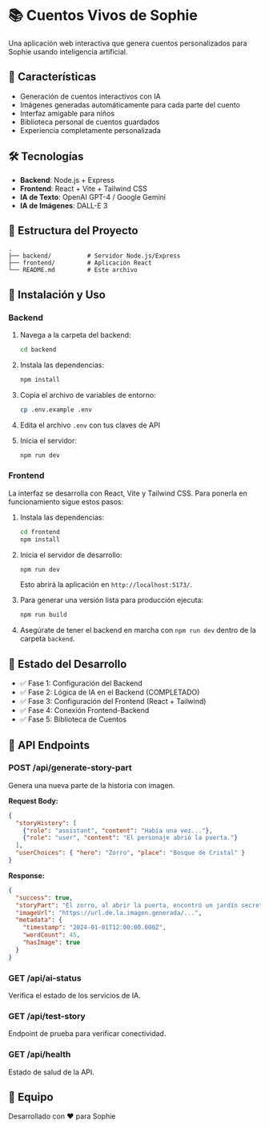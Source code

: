 # 📚 Cuentos Vivos de Sophie

Una aplicación web interactiva que genera cuentos personalizados para Sophie usando inteligencia artificial.

## 🌟 Características

- Generación de cuentos interactivos con IA
- Imágenes generadas automáticamente para cada parte del cuento
- Interfaz amigable para niños
- Biblioteca personal de cuentos guardados
- Experiencia completamente personalizada

## 🛠️ Tecnologías

- **Backend**: Node.js + Express
- **Frontend**: React + Vite + Tailwind CSS
- **IA de Texto**: OpenAI GPT-4 / Google Gemini
- **IA de Imágenes**: DALL-E 3

## 📁 Estructura del Proyecto

```
.
├── backend/          # Servidor Node.js/Express
├── frontend/         # Aplicación React
└── README.md         # Este archivo
```

## 🚀 Instalación y Uso

### Backend

1. Navega a la carpeta del backend:
   ```bash
   cd backend
   ```

2. Instala las dependencias:
   ```bash
   npm install
   ```

3. Copia el archivo de variables de entorno:
   ```bash
   cp .env.example .env
   ```

4. Edita el archivo `.env` con tus claves de API

5. Inicia el servidor:
   ```bash
   npm run dev
   ```

### Frontend

La interfaz se desarrolla con React, Vite y Tailwind CSS. Para ponerla en
funcionamiento sigue estos pasos:

1. Instala las dependencias:
   ```bash
   cd frontend
   npm install
   ```

2. Inicia el servidor de desarrollo:
   ```bash
   npm run dev
   ```
   Esto abrirá la aplicación en `http://localhost:5173/`.

3. Para generar una versión lista para producción ejecuta:
   ```bash
   npm run build
   ```
4. Asegúrate de tener el backend en marcha con `npm run dev` dentro de la carpeta `backend`.

## 📝 Estado del Desarrollo

- ✅ Fase 1: Configuración del Backend
- ✅ Fase 2: Lógica de IA en el Backend (COMPLETADO)
- ✅ Fase 3: Configuración del Frontend (React + Tailwind)
- ✅ Fase 4: Conexión Frontend-Backend
- ✅ Fase 5: Biblioteca de Cuentos

## 🔧 API Endpoints

### POST /api/generate-story-part
Genera una nueva parte de la historia con imagen.

**Request Body:**
```json
{
  "storyHistory": [
    {"role": "assistant", "content": "Había una vez..."},
    {"role": "user", "content": "El personaje abrió la puerta."}
  ],
  "userChoices": { "hero": "Zorro", "place": "Bosque de Cristal" }
}
```

**Response:**
```json
{
  "success": true,
  "storyPart": "El zorro, al abrir la puerta, encontró un jardín secreto...",
  "imageUrl": "https://url.de.la.imagen.generada/...",
  "metadata": {
    "timestamp": "2024-01-01T12:00:00.000Z",
    "wordCount": 45,
    "hasImage": true
  }
}
```

### GET /api/ai-status
Verifica el estado de los servicios de IA.

### GET /api/test-story
Endpoint de prueba para verificar conectividad.

### GET /api/health
Estado de salud de la API.

## 👥 Equipo

Desarrollado con ❤️ para Sophie

